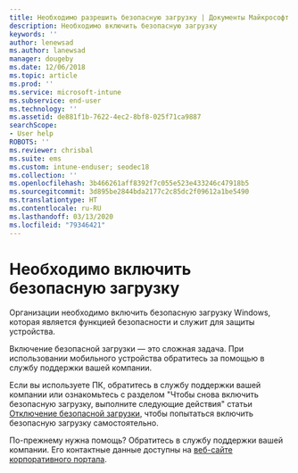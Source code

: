 ```yaml
---
title: Необходимо разрешить безопасную загрузку | Документы Майкрософт
description: Необходимо включить безопасную загрузку
keywords: ''
author: lenewsad
ms.author: lanewsad
manager: dougeby
ms.date: 12/06/2018
ms.topic: article
ms.prod: ''
ms.service: microsoft-intune
ms.subservice: end-user
ms.technology: ''
ms.assetid: de881f1b-7622-4ec2-8bf8-025f71ca9887
searchScope:
- User help
ROBOTS: ''
ms.reviewer: chrisbal
ms.suite: ems
ms.custom: intune-enduser; seodec18
ms.collection: ''
ms.openlocfilehash: 3b466261aff8392f7c055e523e433246c47918b5
ms.sourcegitcommit: 3d895be2844bda2177c2c85dc2f09612a1be5490
ms.translationtype: HT
ms.contentlocale: ru-RU
ms.lasthandoff: 03/13/2020
ms.locfileid: "79346421"
---
```

# <a name="you-need-to-enable-secure-boot"></a>Необходимо включить безопасную загрузку

Организации необходимо включить безопасную загрузку Windows, которая является функцией безопасности и служит для защиты устройства.

Включение безопасной загрузки — это сложная задача. При использовании мобильного устройства обратитесь за помощью в службу поддержки вашей компании.

Если вы используете ПК, обратитесь в службу поддержки вашей компании или ознакомьтесь с разделом "Чтобы снова включить безопасную загрузку, выполните следующие действия" статьи [Отключение безопасной загрузки](https://msdn.microsoft.com/library/windows/hardware/dn898540(v=vs.85).aspx), чтобы попытаться включить безопасную загрузку самостоятельно.

По-прежнему нужна помощь? Обратитесь в службу поддержки вашей компании. Его контактные данные доступны на [веб-сайте корпоративного портала](https://go.microsoft.com/fwlink/?linkid=2010980).
